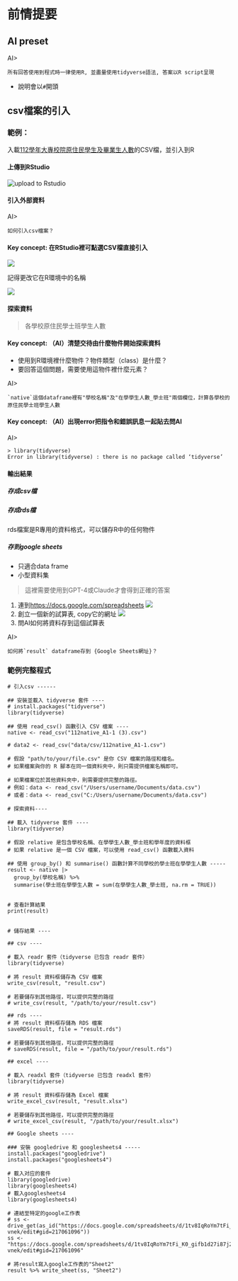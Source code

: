 # 前情提要

## AI preset

AI>
```
所有回答使用到程式時一律使用R, 並盡量使用tidyverse語法, 答案以R script呈現  
```

  - 說明會以`#`開頭

## csv檔案的引入

### 範例： 

入載[112學年大專校院原住民學生及畢業生人數](https://data.gov.tw/dataset/33514)的CSV檔，並引入到R


#### 上傳到RStudio

![upload to Rstudio](../img/2024-03-16-06-08-27.png)

#### 引入外部資料

AI>
```
如何引入csv檔案？
```

#### Key concept: 在RStudio裡可點選CSV檔直接引入

![](../img/2024-03-16-06-29-12.png)

記得更改它在R環境中的名稱

![](../img/2024-03-16-06-30-10.png)

#### 探索資料

> 各學校原住民學士班學生人數


#### Key concept: （AI）清楚交待由什麼物件開始探索資料

  - 使用到R環境裡什麼物件？物件類型（class）是什麼？
  - 要回答這個問題，需要使用這物件裡什麼元素？

AI>
```
`native`這個dataframe裡有"學校名稱"及"在學學生人數_學士班"兩個欄位，計算各學校的原住民學士班學生人數
```

#### Key concept: （AI）出現error把指令和錯誤訊息一起貼去問AI

AI>
```
> library(tidyverse)
Error in library(tidyverse) : there is no package called ‘tidyverse’
```

#### 輸出結果

##### 存成csv檔

##### 存成rds檔

rds檔案是R專用的資料格式，可以儲存R中的任何物件

##### 存到google sheets 

- 只適合data frame
- 小型資料集

> 這裡需要使用到GPT-4或Claude才會得到正確的答案

1. 連到<https://docs.google.com/spreadsheets>
  ![](../img/2024-03-16-09-55-38.png)
2. 創立一個新的試算表, copy它的網址
   ![](../img/2024-03-16-09-56-18.png)
3. 問AI如何將資料存到這個試算表

AI>
```
如何將`result` dataframe存到 {Google Sheets網址}？
```

### 範例完整程式

```
# 引入csv ------

## 安裝並載入 tidyverse 套件 ----
# install.packages("tidyverse")
library(tidyverse)

## 使用 read_csv() 函數引入 CSV 檔案 ----
native <- read_csv("112native_A1-1 (3).csv")

# data2 <- read_csv("data/csv/112native_A1-1.csv")

# 假設 "path/to/your/file.csv" 是你 CSV 檔案的路徑和檔名。
# 如果檔案與你的 R 腳本在同一個資料夾中，則只需提供檔案名稱即可。

# 如果檔案位於其他資料夾中，則需要提供完整的路徑。
# 例如：data <- read_csv("/Users/username/Documents/data.csv")
# 或者：data <- read_csv("C:/Users/username/Documents/data.csv")

# 探索資料----

## 載入 tidyverse 套件 ----
library(tidyverse)

# 假設 relative 是包含學校名稱、在學學生人數_學士班和學年度的資料框
# 如果 relative 是一個 CSV 檔案，可以使用 read_csv() 函數載入資料

## 使用 group_by() 和 summarise() 函數計算不同學校的學士班在學學生人數 -----
result <- native |>
  group_by(學校名稱) %>%
  summarise(學士班在學學生人數 = sum(在學學生人數_學士班, na.rm = TRUE))


# 查看計算結果
print(result)


# 儲存結果 ----

## csv ----

# 載入 readr 套件（tidyverse 已包含 readr 套件）
library(tidyverse)

# 將 result 資料框儲存為 CSV 檔案
write_csv(result, "result.csv")

# 若要儲存到其他路徑，可以提供完整的路徑
# write_csv(result, "/path/to/your/result.csv")

## rds ----
# 將 result 資料框存儲為 RDS 檔案
saveRDS(result, file = "result.rds")

# 若要儲存到其他路徑，可以提供完整的路徑
# saveRDS(result, file = "/path/to/your/result.rds")

## excel ----

# 載入 readxl 套件（tidyverse 已包含 readxl 套件）
library(tidyverse)

# 將 result 資料框存儲為 Excel 檔案
write_excel_csv(result, "result.xlsx")

# 若要儲存到其他路徑，可以提供完整的路徑
# write_excel_csv(result, "/path/to/your/result.xlsx")

## Google sheets ----

### 安裝 googledrive 和 googlesheets4 -----
install.packages("googledrive")
install.packages("googlesheets4")

# 載入对应的套件
library(googledrive)
library(googlesheets4)
# 載入googlesheets4
library(googlesheets4)

# 連結至特定的google工作表
# ss <- drive_get(as_id("https://docs.google.com/spreadsheets/d/1tv8IqRoYm7tFi_K0_gifb1d27i87j2g3ZUnnCR-vnek/edit#gid=217061096"))
ss <- "https://docs.google.com/spreadsheets/d/1tv8IqRoYm7tFi_K0_gifb1d27i87j2g3ZUnnCR-vnek/edit#gid=217061096"

# 將result寫入google工作表的"Sheet2"
result %>% write_sheet(ss, "Sheet2")
```
